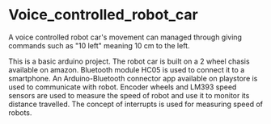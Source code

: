 # Voice_controlled_robot_car
A voice controlled robot car's movement can managed through giving commands such as "10 left" meaning 10 cm to the left.

This is a basic arduino project. 
The robot car is built on a 2 wheel chasis available on amazon. 
Bluetooth module HC05 is used to connect it to a smartphone.
An Arduino-Bluetooth connector app available on playstore is used to communicate with robot.
Encoder wheels and LM393 speed sensors are used to measure the speed of robot and use it to monitor its distance travelled.
The concept of interrupts is used for measuring speed of robots.
